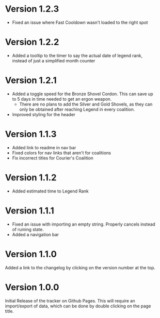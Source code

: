 # Version 1.2.3

- Fixed an issue where Fast Cooldown wasn't loaded to the right spot

# Version 1.2.2

- Added a tooltip to the timer to say the actual date of legend rank, instead of just a simplified month counter

# Version 1.2.1

- Added a toggle speed for the Bronze Shovel Cordon. This can save up to 5 days in time needed to get an ergon weapon.
    - There are no plans to add the Silver and Gold Shovels, as they can only be obtained after reaching Legend in every coalition.
- Improved styling for the header

# Version 1.1.3

- Added link to readme in nav bar
- Fixed colors for nav links that aren't for coalitions
- Fix incorrect titles for Courier's Coalition

# Version 1.1.2

- Added estimated time to Legend Rank

# Version 1.1.1

- Fixed an issue with importing an empty string. Properly cancels instead of ruining state. 
- Added a navigation bar

# Version 1.1.0

Added a link to the changelog by clicking on the version number at the top.

# Version 1.0.0

Initial Release of the tracker on Github Pages. This will require an import/export of data, which can be done by double clicking on the page title.